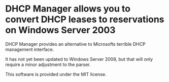 # DHCP Manager allows you to convert DHCP leases to reservations on Windows Server 2003

DHCP Manager provides an alternative to Microsofts terrible DHCP management interface.

It has not yet been updated to Windows Server 2008, but that will only require a minor adjustment to the parser.

This software is provided under the MIT license.

